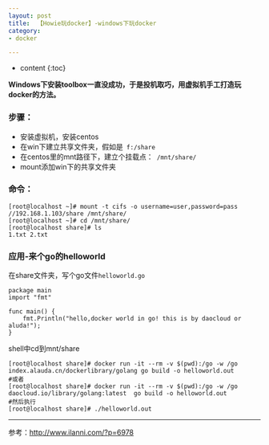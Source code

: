 ```yaml
---
layout: post
title:  【Howie玩docker】-windows下玩docker
category: 
- docker  

---
```


* content
{:toc}

**Windows下安装toolbox一直没成功，于是投机取巧，用虚拟机手工打造玩docker的方法。**  

### 步骤： 

- 安装虚拟机，安装centos
- 在win下建立共享文件夹，假如是` f:/share`
- 在centos里的mnt路径下，建立个挂载点：` /mnt/share/`
- mount添加win下的共享文件夹

### 命令： 

	
	[root@localhost ~]# mount -t cifs -o username=user,password=pass //192.168.1.103/share /mnt/share/
	[root@localhost ~]# cd /mnt/share/
	[root@localhost share]# ls
	1.txt 2.txt


### 应用-来个go的helloworld

在share文件夹，写个go文件`helloworld.go`

	package main
	import "fmt"

	func main() {
	    fmt.Println("hello,docker world in go! this is by daocloud or aluda!");
	}

shell中cd到mnt/share


	
	[root@localhost share]# docker run -it --rm -v $(pwd):/go -w /go index.alauda.cn/dockerlibrary/golang go build -o helloworld.out
	#或者
	[root@localhost share]# docker run -it --rm -v $(pwd):/go -w /go daocloud.io/library/golang:latest  go build -o helloworld.out
	#然后执行
	[root@localhost share]# ./helloworld.out



---
参考：http://www.ilanni.com/?p=6978

